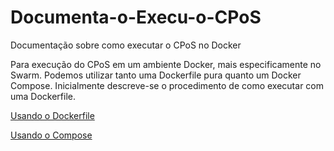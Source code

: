 # Documenta-o-Execu-o-CPoS
Documentação sobre como executar o CPoS no Docker

Para execução do CPoS em um ambiente Docker, mais especificamente no Swarm. Podemos utilizar tanto uma Dockerfile pura quanto um Docker Compose.
Inicialmente descreve-se o procedimento de como executar com uma Dockerfile.

[Usando o Dockerfile](https://github.com/oldbizzi/Documentacao_CPoS_Docker/blob/main/Execu%C3%A7%C3%A3oDocker/Dockerfile.md)

[Usando o Compose](https://github.com/oldbizzi/Documentacao_CPoS_Docker/blob/main/Execu%C3%A7%C3%A3oDocker/Docker_Compose.md)

